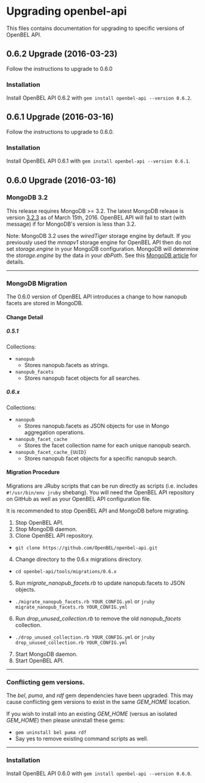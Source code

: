 # Upgrading openbel-api

This files contains documentation for upgrading to specific versions of OpenBEL API.

## 0.6.2 Upgrade (2016-03-23)

Follow the instructions to upgrade to 0.6.0

### Installation

Install OpenBEL API 0.6.2 with `gem install openbel-api --version 0.6.2`.

## 0.6.1 Upgrade (2016-03-16)

Follow the instructions to upgrade to 0.6.0.

### Installation

Install OpenBEL API 0.6.1 with `gem install openbel-api --version 0.6.1`.

## 0.6.0 Upgrade (2016-03-16)

### MongoDB 3.2

This release requires MongoDB >= 3.2. The latest MongoDB release is version [3.2.3](https://www.mongodb.com/mongodb-3.2) as of March 15th, 2016. OpenBEL API will fail to start (with message) if for MongoDB's version is less than 3.2.

Note: MongoDB 3.2 uses the *wiredTiger* storage engine by default. If you previously used the *mmapv1* storage engine for OpenBEL API then do not set *storage.engine* in your MongoDB configuration. MongoDB will determine the *storage.engine* by the data in your *dbPath*. See this [MongoDB article](https://docs.mongodb.org/manual/core/wiredtiger/) for details.

-----

### MongoDB Migration

The 0.6.0 version of OpenBEL API introduces a change to how nanopub facets are stored in MongoDB.

#### Change Detail

##### 0.5.1

Collections:

- `nanopub`
  - Stores nanopub.facets as strings.
- `nanopub_facets`
  - Stores nanopub facet objects for all searches.

##### 0.6.x

Collections:

- `nanopub`
  - Stores nanopub.facets as JSON objects for use in Mongo aggregation operations.
- `nanopub_facet_cache`
  - Stores the facet collection name for each unique nanopub search.
- `nanopub_facet_cache_{UUID}`
  - Stores nanopub facet objects for a specific nanopub search.

#### Migration Procedure

Migrations are JRuby scripts that can be run directly as scripts (i.e. includes `#!/usr/bin/env jruby` shebang). You will need the OpenBEL API repository on GitHub as well as your OpenBEL API configuration file.

It is recommended to stop OpenBEL API and MongoDB before migrating.

1. Stop OpenBEL API.
2. Stop MongoDB daemon.
3. Clone OpenBEL API repository.
  - `git clone https://github.com/OpenBEL/openbel-api.git`
4. Change directory to the 0.6.x migrations directory.
  - `cd openbel-api/tools/migrations/0.6.x`
5. Run *migrate_nanopub_facets.rb* to update nanopub.facets to JSON objects.
  - `./migrate_nanopub_facets.rb YOUR_CONFIG.yml` or `jruby migrate_nanopub_facets.rb YOUR_CONFIG.yml`
6. Run *drop_unused_collection.rb* to remove the old *nanopub_facets* collection.
  - `./drop_unused_collection.rb YOUR_CONFIG.yml` or `jruby drop_unused_collection.rb YOUR_CONFIG.yml`
7. Start MongoDB daemon.
8. Start OpenBEL API.

-----

### Conflicting gem versions.

The *bel*, *puma*, and *rdf* gem dependencies have been upgraded. This may cause conflicting gem versions to exist in the same *GEM_HOME* location.

If you wish to install into an existing *GEM_HOME* (versus an isolated *GEM_HOME*) then please uninstall these gems:

- `gem uninstall bel puma rdf`
- Say yes to remove existing command scripts as well.

-----

### Installation

Install OpenBEL API 0.6.0 with `gem install openbel-api --version 0.6.0`.
